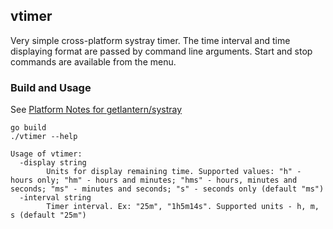 ## vtimer

Very simple cross-platform systray timer.
The time interval and time displaying format are passed by command line arguments.
Start and stop commands are available from the menu.

### Build and Usage

See [Platform Notes for getlantern/systray](https://github.com/getlantern/systray#platform-notes)

```
go build
./vtimer --help
```

```
Usage of vtimer:
  -display string
        Units for display remaining time. Supported values: "h" - hours only; "hm" - hours and minutes; "hms" - hours, minutes and seconds; "ms" - minutes and seconds; "s" - seconds only (default "ms")
  -interval string
        Timer interval. Ex: "25m", "1h5m14s". Supported units - h, m, s (default "25m")
```